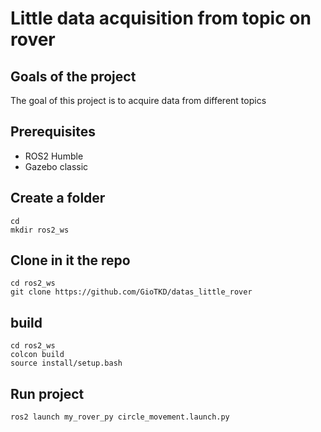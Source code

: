 # Little data acquisition from topic on rover
## Goals of the project
The goal of this project is to acquire data from different topics
## Prerequisites
* ROS2 Humble
* Gazebo classic
## Create a folder
```
cd
mkdir ros2_ws
```
## Clone in it the repo
```
cd ros2_ws
git clone https://github.com/GioTKD/datas_little_rover
```
## build
```
cd ros2_ws
colcon build
source install/setup.bash
```
## Run project
```
ros2 launch my_rover_py circle_movement.launch.py
```
